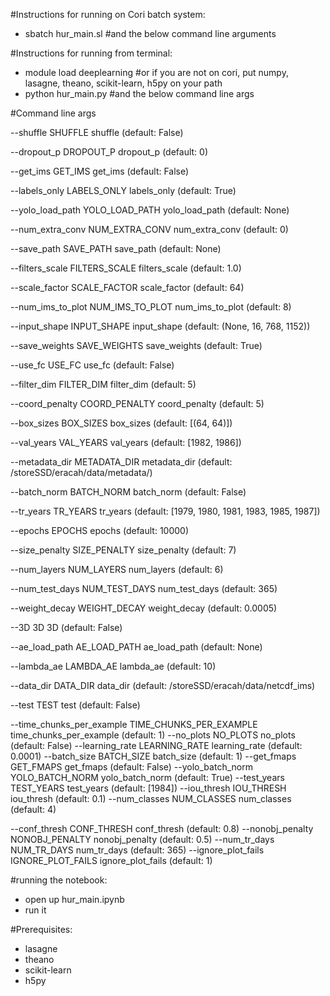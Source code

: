 #Instructions for running on Cori batch system:

* sbatch hur_main.sl #and the below command line arguments

#Instructions for running from terminal:

* module load deeplearning #or if you are not on cori, put numpy, lasagne, theano, scikit-learn, h5py on your path
* python hur_main.py  #and the below command line args


#Command line args

  --shuffle SHUFFLE     shuffle (default: False)
  
  --dropout_p DROPOUT_P
                        dropout_p (default: 0)
                        
  --get_ims GET_IMS     get_ims (default: False)
  
  --labels_only LABELS_ONLY
                        labels_only (default: True)
                        
  --yolo_load_path YOLO_LOAD_PATH
                        yolo_load_path (default: None)
                        

                        
  --num_extra_conv NUM_EXTRA_CONV
                        num_extra_conv (default: 0)
                        
  --save_path SAVE_PATH
                        save_path (default: None)
                        
  --filters_scale FILTERS_SCALE
                        filters_scale (default: 1.0)
                        
  
  --scale_factor SCALE_FACTOR
                        scale_factor (default: 64)
                        
  --num_ims_to_plot NUM_IMS_TO_PLOT
                        num_ims_to_plot (default: 8)
                        
  --input_shape INPUT_SHAPE
                        input_shape (default: (None, 16, 768, 1152))
                        
  --save_weights SAVE_WEIGHTS
                        save_weights (default: True)
                        
  --use_fc USE_FC       use_fc (default: False)
  
  --filter_dim FILTER_DIM
                        filter_dim (default: 5)
                        
  --coord_penalty COORD_PENALTY
                        coord_penalty (default: 5)
                        
  --box_sizes BOX_SIZES
                        box_sizes (default: [(64, 64)])
                        
  --val_years VAL_YEARS
                        val_years (default: [1982, 1986])
                        
  --metadata_dir METADATA_DIR
                        metadata_dir (default:
                        /storeSSD/eracah/data/metadata/)
                        
  --batch_norm BATCH_NORM
                        batch_norm (default: False)
                        
  --tr_years TR_YEARS   tr_years (default: [1979, 1980, 1981, 1983, 1985,
                        1987])
                        
  --epochs EPOCHS       epochs (default: 10000)
  
  --size_penalty SIZE_PENALTY
                        size_penalty (default: 7)
                        
  --num_layers NUM_LAYERS
                        num_layers (default: 6)
                        
  --num_test_days NUM_TEST_DAYS
                        num_test_days (default: 365)
                        
  --weight_decay WEIGHT_DECAY
                        weight_decay (default: 0.0005)
                        
  --3D 3D               3D (default: False)
  
  --ae_load_path AE_LOAD_PATH
                        ae_load_path (default: None)
                        
  --lambda_ae LAMBDA_AE
                        lambda_ae (default: 10)
                        
  --data_dir DATA_DIR   data_dir (default: /storeSSD/eracah/data/netcdf_ims)
  
  --test TEST           test (default: False)

  --time_chunks_per_example TIME_CHUNKS_PER_EXAMPLE
                        time_chunks_per_example (default: 1)
  --no_plots NO_PLOTS   no_plots (default: False)
  --learning_rate LEARNING_RATE
                        learning_rate (default: 0.0001)
  --batch_size BATCH_SIZE
                        batch_size (default: 1)
  --get_fmaps GET_FMAPS
                        get_fmaps (default: False)
  --yolo_batch_norm YOLO_BATCH_NORM
                        yolo_batch_norm (default: True)
  --test_years TEST_YEARS
                        test_years (default: [1984])
  --iou_thresh IOU_THRESH
                        iou_thresh (default: 0.1)
  --num_classes NUM_CLASSES
                        num_classes (default: 4)

  --conf_thresh CONF_THRESH
                        conf_thresh (default: 0.8)
  --nonobj_penalty NONOBJ_PENALTY
                        nonobj_penalty (default: 0.5)
  --num_tr_days NUM_TR_DAYS
                        num_tr_days (default: 365)
  --ignore_plot_fails IGNORE_PLOT_FAILS
                        ignore_plot_fails (default: 1)

#running the notebook:
* open up hur_main.ipynb
* run it

#Prerequisites:
* lasagne
* theano
* scikit-learn
* h5py


